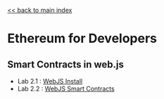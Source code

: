 [<< back to main index](../README.md)

Ethereum for Developers
=======================

## Smart Contracts in web.js

* Lab 2.1 : [WebJS Install](./2.1-install-web3js.md)
* Lab 2.2 : [WebJS Smart Contracts](./2.2-web3js-smart-contracts.md)



